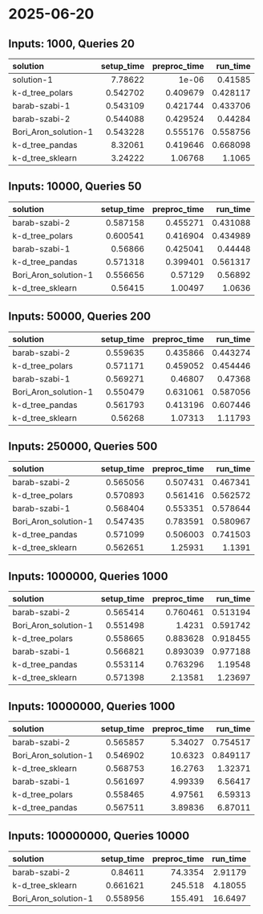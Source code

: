 # 2025-06-20

## Inputs: 1000, Queries 20

| solution             |   setup_time |   preproc_time |   run_time |
|:---------------------|-------------:|---------------:|-----------:|
| solution-1           |     7.78622  |       1e-06    |   0.41585  |
| k-d_tree_polars      |     0.542702 |       0.409679 |   0.428117 |
| barab-szabi-1        |     0.543109 |       0.421744 |   0.433706 |
| barab-szabi-2        |     0.544088 |       0.429524 |   0.44284  |
| Bori_Aron_solution-1 |     0.543228 |       0.555176 |   0.558756 |
| k-d_tree_pandas      |     8.32061  |       0.419646 |   0.668098 |
| k-d_tree_sklearn     |     3.24222  |       1.06768  |   1.1065   |

## Inputs: 10000, Queries 50

| solution             |   setup_time |   preproc_time |   run_time |
|:---------------------|-------------:|---------------:|-----------:|
| barab-szabi-2        |     0.587158 |       0.455271 |   0.431088 |
| k-d_tree_polars      |     0.600541 |       0.416904 |   0.434989 |
| barab-szabi-1        |     0.56866  |       0.425041 |   0.44448  |
| k-d_tree_pandas      |     0.571318 |       0.399401 |   0.561317 |
| Bori_Aron_solution-1 |     0.556656 |       0.57129  |   0.56892  |
| k-d_tree_sklearn     |     0.56415  |       1.00497  |   1.0636   |

## Inputs: 50000, Queries 200

| solution             |   setup_time |   preproc_time |   run_time |
|:---------------------|-------------:|---------------:|-----------:|
| barab-szabi-2        |     0.559635 |       0.435866 |   0.443274 |
| k-d_tree_polars      |     0.571171 |       0.459052 |   0.454446 |
| barab-szabi-1        |     0.569271 |       0.46807  |   0.47368  |
| Bori_Aron_solution-1 |     0.550479 |       0.631061 |   0.587056 |
| k-d_tree_pandas      |     0.561793 |       0.413196 |   0.607446 |
| k-d_tree_sklearn     |     0.56268  |       1.07313  |   1.11793  |

## Inputs: 250000, Queries 500

| solution             |   setup_time |   preproc_time |   run_time |
|:---------------------|-------------:|---------------:|-----------:|
| barab-szabi-2        |     0.565056 |       0.507431 |   0.467341 |
| k-d_tree_polars      |     0.570893 |       0.561416 |   0.562572 |
| barab-szabi-1        |     0.568404 |       0.553351 |   0.578644 |
| Bori_Aron_solution-1 |     0.547435 |       0.783591 |   0.580967 |
| k-d_tree_pandas      |     0.571099 |       0.506003 |   0.741503 |
| k-d_tree_sklearn     |     0.562651 |       1.25931  |   1.1391   |

## Inputs: 1000000, Queries 1000

| solution             |   setup_time |   preproc_time |   run_time |
|:---------------------|-------------:|---------------:|-----------:|
| barab-szabi-2        |     0.565414 |       0.760461 |   0.513194 |
| Bori_Aron_solution-1 |     0.551498 |       1.4231   |   0.591742 |
| k-d_tree_polars      |     0.558665 |       0.883628 |   0.918455 |
| barab-szabi-1        |     0.566821 |       0.893039 |   0.977188 |
| k-d_tree_pandas      |     0.553114 |       0.763296 |   1.19548  |
| k-d_tree_sklearn     |     0.571398 |       2.13581  |   1.23697  |

## Inputs: 10000000, Queries 1000

| solution             |   setup_time |   preproc_time |   run_time |
|:---------------------|-------------:|---------------:|-----------:|
| barab-szabi-2        |     0.565857 |        5.34027 |   0.754517 |
| Bori_Aron_solution-1 |     0.546902 |       10.6323  |   0.849117 |
| k-d_tree_sklearn     |     0.568753 |       16.2763  |   1.32371  |
| barab-szabi-1        |     0.561697 |        4.99339 |   6.56417  |
| k-d_tree_polars      |     0.558465 |        4.97561 |   6.59313  |
| k-d_tree_pandas      |     0.567511 |        3.89836 |   6.87011  |

## Inputs: 100000000, Queries 10000

| solution             |   setup_time |   preproc_time |   run_time |
|:---------------------|-------------:|---------------:|-----------:|
| barab-szabi-2        |     0.84611  |        74.3354 |    2.91179 |
| k-d_tree_sklearn     |     0.661621 |       245.518  |    4.18055 |
| Bori_Aron_solution-1 |     0.558956 |       155.491  |   16.6497  |